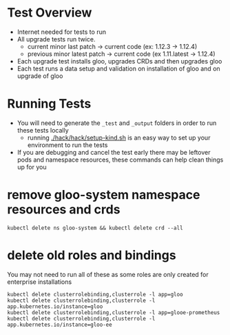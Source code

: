# Test Overview
- Internet needed for tests to run
- All upgrade tests run twice.
    - current minor last patch -> current code (ex: 1.12.3 -> 1.12.4)
    - previous minor latest patch -> current code (ex 1.11.latest -> 1.12.4)
- Each upgrade test installs gloo, upgrades CRDs and then upgrades gloo
- Each test runs a data setup and validation on installation of gloo and on upgrade of gloo

# Running Tests
- You will need to generate the `_test` and `_output` folders in order to run these tests locally
  - running [./hack/hack/setup-kind.sh](/hack/hack/setup-kind.sh) is an easy way to set up your environment to run the tests
- If you are debugging and cancel the test early there may be leftover pods and namespace resources, these commands can help clean things up for you

# remove gloo-system namespace resources and crds
```
kubectl delete ns gloo-system && kubectl delete crd --all
```

# delete old roles and bindings
You may not need to run all of these as some roles are only created for enterprise installations
```
kubectl delete clusterrolebinding,clusterrole -l app=gloo
kubectl delete clusterrolebinding,clusterrole -l app.kubernetes.io/instance=gloo
kubectl delete clusterrolebinding,clusterrole -l app=glooe-prometheus
kubectl delete clusterrolebinding,clusterrole -l app.kubernetes.io/instance=gloo-ee
```
